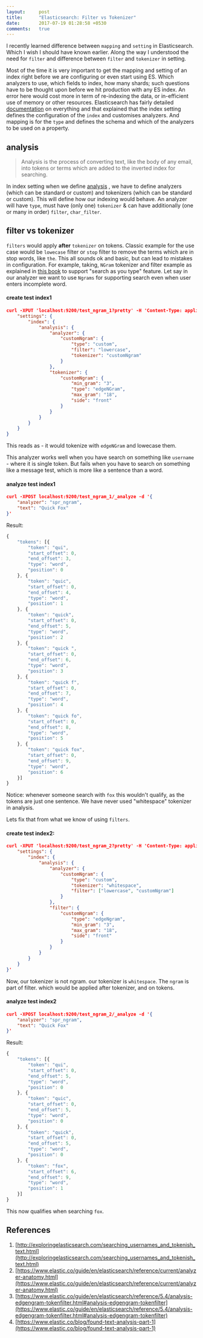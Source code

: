 ```yaml
---
layout:     post
title:      "Elasticsearch: Filter vs Tokenizer"
date:       2017-07-19 01:28:58 +0530
comments:   true
---
```

I recently learned difference between `mapping` and `setting` in Elasticsearch. Which I wish I should have known earlier. Along the way I understood the need for `filter` and difference between `filter` and `tokenizer` in setting.

Most of the time it is very important to get the mapping and setting of an index right before we are configuring or even start using ES. Which analyzers to use, which fields to index, how many shards; such questions have to be thought upon before we hit production with any ES index. An error here would cost more in term of re-indexing the data, or in-efficient use of memory or other resources.
Elasticsearch has fairly detailed [documentation](https://www.elastic.co/guide/en/elasticsearch/guide/current/_index_settings.html) on everything and that explained that the index setting defines the configuration of the `index` and customises analyzers. And mapping is for the `type` and defines the schema and which of the analyzers to be used on a property.

## analysis
> Analysis is the process of converting text, like the body of any email, into tokens or terms which are added to the inverted index for searching.

In index setting when we define [analysis](https://www.elastic.co/guide/en/elasticsearch/reference/current/analysis.html) , we have to define analyzers (which can be standard or custom) and tokenizers (which can be standard or custom). This will define how our indexing would behave. An analyzer will have `type`, must have (only one) `tokenizer` & can have additionally (one or many in order) `filter`, `char_filter`.

## filter vs tokenizer

`filters` would apply **after** `tokenizer` on tokens. Classic example for the use case would be `lowecase` filter or `stop` filter to remove the terms which are in stop words, like `the`.
This all sounds ok and basic, but can lead to mistakes in configuration. For example, taking, `NGram` tokenizer and filter example as explained in [this book](http://exploringelasticsearch.com/searching_usernames_and_tokenish_text.html) to support "search as you type" feature.
Let say in our analyzer we want to use `Ngrams` for supporting search even when user enters incomplete word.

#### create test index1
```json
curl -XPUT 'localhost:9200/test_ngram_1?pretty' -H 'Content-Type: application/json' -d '{
    "settings": {
        "index": {
            "analysis": {
                "analyzer": {
                    "customNgram": {
                        "type": "custom",
                        "filter": "lowercase",
                        "tokenizer": "customNgram"
                    }
                },
                "tokenizer": {
                    "customNgram": {
                        "min_gram": "3",
                        "type": "edgeNGram",
                        "max_gram": "18",
                        "side": "front"
                    }
                }
            }
        }
    }
}
```

This reads as - it would tokenize with `edgeNGram` and lowecase them.

This analyzer works well when you have search on something like `username` - where it is single token. But fails when you have to search on something like a message test, which is more like a sentence than a word.

#### analyze test index1
```json
curl -XPOST localhost:9200/test_ngram_1/_analyze -d '{
    "analyzer": "spr_ngram",
    "text": "Quick Fox"
}'
```

Result:

```javascript
{
    "tokens": [{
        "token": "qui",
        "start_offset": 0,
        "end_offset": 3,
        "type": "word",
        "position": 0
    }, {
        "token": "quic",
        "start_offset": 0,
        "end_offset": 4,
        "type": "word",
        "position": 1
    }, {
        "token": "quick",
        "start_offset": 0,
        "end_offset": 5,
        "type": "word",
        "position": 2
    }, {
        "token": "quick ",
        "start_offset": 0,
        "end_offset": 6,
        "type": "word",
        "position": 3
    }, {
        "token": "quick f",
        "start_offset": 0,
        "end_offset": 7,
        "type": "word",
        "position": 4
    }, {
        "token": "quick fo",
        "start_offset": 0,
        "end_offset": 8,
        "type": "word",
        "position": 5
    }, {
        "token": "quick fox",
        "start_offset": 0,
        "end_offset": 9,
        "type": "word",
        "position": 6
    }]
}
```

Notice: whenever someone search with `fox` this wouldn't qualify, as the tokens are just one sentence. We have never used "whitespace" tokenizer in analysis.

Lets fix that from what we know of using `filters`.

#### create test index2:
```json
curl -XPUT 'localhost:9200/test_ngram_2?pretty' -H 'Content-Type: application/json' -d'{
    "settings": {
        "index": {
            "analysis": {
                "analyzer": {
                    "customNgram": {
                        "type": "custom",
                        "tokenizer": "whitespace",
                        "filter": ["lowercase", "customNgram"]
                    }
                },
                "filter": {
                    "customNgram": {
                        "type": "edgeNgram",
                        "min_gram": "3",
                        "max_gram": "18",
                        "side": "front"
                    }
                }
            }
        }
    }
}'
```

Now, our tokenizer is not ngram. our tokenizer is `whitespace`. The `ngram` is part of filter. which would be applied after tokenizer, and on tokens.

#### analyze test index2

```json
curl -XPOST localhost:9200/test_ngram_2/_analyze -d '{
    "analyzer": "spr_ngram",
    "text": "Quick Fox"
}'
```

Result:
```javascript
{
    "tokens": [{
        "token": "qui",
        "start_offset": 0,
        "end_offset": 5,
        "type": "word",
        "position": 0
    }, {
        "token": "quic",
        "start_offset": 0,
        "end_offset": 5,
        "type": "word",
        "position": 0
    }, {
        "token": "quick",
        "start_offset": 0,
        "end_offset": 5,
        "type": "word",
        "position": 0
    }, {
        "token": "fox",
        "start_offset": 6,
        "end_offset": 9,
        "type": "word",
        "position": 1
    }]
}
```

This now qualifies when searching `fox`.

## References
1. [http://exploringelasticsearch.com/searching_usernames_and_tokenish_text.html](http://exploringelasticsearch.com/searching_usernames_and_tokenish_text.html)
1. [https://www.elastic.co/guide/en/elasticsearch/reference/current/analyzer-anatomy.html](https://www.elastic.co/guide/en/elasticsearch/reference/current/analyzer-anatomy.html)
1. [https://www.elastic.co/guide/en/elasticsearch/reference/5.4/analysis-edgengram-tokenfilter.html#analysis-edgengram-tokenfilter](https://www.elastic.co/guide/en/elasticsearch/reference/5.4/analysis-edgengram-tokenfilter.html#analysis-edgengram-tokenfilter)
1. [https://www.elastic.co/blog/found-text-analysis-part-1](https://www.elastic.co/blog/found-text-analysis-part-1)
